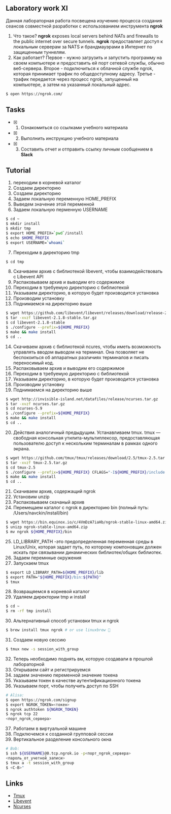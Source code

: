 ## Laboratory work XI

Данная лабораторная работа посвещена изучению процесса создания сеансов совместной разработки с использованием инструмента **ngrok**

1. Что такое?
**ngrok** exposes local servers behind NATs and firewalls to the public internet over secure tunnels.
**ngrok** предоставляет доступ к локальным серверам за NATS и брандмауэрами в Интернет по защищенным туннелям.
2. Как работает?
Первое - нужно загрузить и запустить программу на своем компьютере и предоставить ей порт сетевой службы, обычно веб-сервера.
Второе - подключиться к облачной службе ngrok, которая принимает трафик по общедоступному адресу.
Третье - трафик передается через процесс ngrok, запущенный на компьютере, а затем на указанный локальный адрес.

```sh
$ open https://ngrok.com/
```

## Tasks

- [x] 1. Ознакомиться со ссылками учебного материала
- [x] 2. Выполнить инструкцию учебного материала
- [x] 3. Составить отчет и отправить ссылку личным сообщением в **Slack**

## Tutorial
1. переходим в корневой каталог
2. Создаем директорию 
3. Создаем директорию 
4. Задаем локальную переменную HOME_PREFIX
5. Выведем значение этой переменной
6. Задаем локальную перменную USERNAME

```sh
$ cd ~
$ mkdir install
$ mkdir tmp
$ export HOME_PREFIX=`pwd`/install
$ echo $HOME_PREFIX
$ export USERNAME=`whoami`
```
7. Переходим в директорию tmp
```sh
$ cd tmp
```
8. Скачиваем архив с библиотекой libevent, чтобы взаимодействовать с Libevent API 
9. Распаковываем архив и выводим его содержимое
10. Переходим в требуемую директорию с библиотекой
11. Указываем директорию, в которую будет производится установка
12. Производим установку
13. Поднимаемся на директорию выше

```sh
$ wget https://github.com/libevent/libevent/releases/download/release-2.1.8-stable/libevent-2.1.8-stable.tar.gz
$ tar -xvzf libevent-2.1.8-stable.tar.gz
$ cd libevent-2.1.8-stable
$ ./configure --prefix=${HOME_PREFIX}
$ make && make install
$ cd ..
```
14. Скачиваем архив с библиотекой ncures, чтобы иметь возможность управлять вводом выводом на терминал. Она позволяет не беспокоиться об аппаратных различиях терминалов и писать переносимый код.
15. Распаковываем архив и выводим его содержимое
16. Переходим в требуемую директорию с библиотекой
17. Указываем директорию, в которую будет производится установка
18. Производим установку
19. Поднимаемся на директорию выше

```sh
$ wget http://invisible-island.net/datafiles/release/ncurses.tar.gz
$ tar -xvzf ncurses.tar.gz
$ cd ncurses-5.9
$ ./configure --prefix=${HOME_PREFIX}
$ make && make install
$ cd ..
```
20. Действия аналогичный предыдущим. Устанавливаем tmux.
tmux — свободная консольная утилита-мультиплексор, предоставляющая пользователю доступ к нескольким терминалам в рамках одного экрана.

```sh
$ wget https://github.com/tmux/tmux/releases/download/2.5/tmux-2.5.tar.gz
$ tar -xvzf tmux-2.5.tar.gz
$ cd tmux-2.5
$ ./configure --prefix=${HOME_PREFIX} CFLAGS="-I${HOME_PREFIX}/include -I${HOME_PREFIX}/include/ncurses" LDFLAGS="-L${HOME_PREFIX}/lib"
$ make && make install
$ cd ..
```
21. Скачиваем архив, содержащий ngrok
22. Установим unzip
23. Распаковываем скачаный архив
24. Перемещаем каталог с ngrok в директорию bin (полный путь: /Users/navckin/install/bin)
```sh
$ wget https://bin.equinox.io/c/4VmDzA7iaHb/ngrok-stable-linux-amd64.zip
$ unizp ngrok-stable-linux-amd64.zip
$ mv ngrok ${HOME_PREFIX}/bin
```
25. LD_LIBRARY_PATH -это предопределенная переменная среды в Linux/Unix, которая задает путь, по которому компоновщик должен искать при связывании динамических библиотек/общих библиотек.
26. Задаем перемнные окружения 
27. Запускаем tmux

```sh
$ export LD_LIBRARY_PATH=${HOME_PREFIX}/lib
$ export PATH="${HOME_PREFIX}/bin:${PATH}"
$ tmux
```
28.  Возвращяемся в корневой каталог
29. Удаляем директории tmp и install

```sh
$ cd ~
$ rm -rf tmp install
```
30. Альтернативный способ установки tmux и ngrok
```sh
$ brew install tmux ngrok # or use linuxbrew 🎉
```
31. Создаем новую сессию
```sh
$ tmux new -s session_with_group
```
32. Теперь необходимо поднять вм, которую создавали в прошлой лабораторной
33. Открываем сайт и регистрируемся
34. задаем значению переменной значение токена
35. Указываем токен в качестве аутентификационного токена
36. Указываем порт, чтобы получить доступ по SSH

```sh
# Alisa:
$ open https://ngrok.com/signup
$ export NGROK_TOKEN=<токен>
$ ngrok authtoken ${NGROK_TOKEN}
$ ngrok tcp 22
<порт_ngrok_сервера>
```
37. Работаем в виртуальной машине
38.  Подключемся к созданной групповой сессии
39. Вертикальное разделение консольного окна
 
```sh
# Bob:
$ ssh ${USERNAME}@0.tcp.ngrok.io -p<порт_ngrok_сервера>
<пароль_от_учетной_записи>
$ tmux a -t session_with_group
$ <C-B>"
```

## Links

- [Tmux](https://raw.githubusercontent.com/tmux/tmux/master/README)
- [Libevent](http://libevent.org)
- [Ncurses](http://invisible-island.net/ncurses/)

